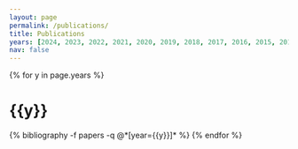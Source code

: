 ```yaml
---
layout: page
permalink: /publications/
title: Publications
years: [2024, 2023, 2022, 2021, 2020, 2019, 2018, 2017, 2016, 2015, 2014]
nav: false
---
```


<div class="publications">

{% for y in page.years %}
 <h1 class="year">{{y}}</h1>
 {% bibliography -f papers -q @*[year={{y}}]* %}
{% endfor %}

</div>
